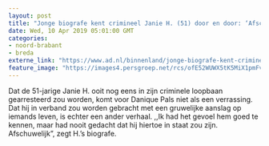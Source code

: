 ```yaml
---
layout: post
title: "Jonge biografe kent crimineel Janie H. (51) door en door: ‘Afschuwelijk, dit zat er aan te komen’"
date: Wed, 10 Apr 2019 05:01:00 GMT
categories: 
- noord-brabant 
- breda 
externe_link: "https://www.ad.nl/binnenland/jonge-biografe-kent-crimineel-janie-h-51-door-en-door-afschuwelijk-dit-zat-er-aan-te-komen~a7598ad8/"
feature_image: "https://images4.persgroep.net/rcs/ofE52WUWX5tK5MiX1pmFvjuzhvY/diocontent/145205075/_fitwidth/400/?appId=21791a8992982cd8da851550a453bd7f&quality=0.7"
---
```


Dat de 51-jarige Janie H. ooit nog eens in zijn criminele loopbaan gearresteerd zou worden, komt voor Danique Pals niet als een verrassing. Dat hij in verband zou worden gebracht met een gruwelijke aanslag op iemands leven, is echter een ander verhaal. ,,Ik had het gevoel hem goed te kennen, maar had nooit gedacht dat hij hiertoe in staat zou zijn. Afschuwelijk”, zegt H.’s biografe.
